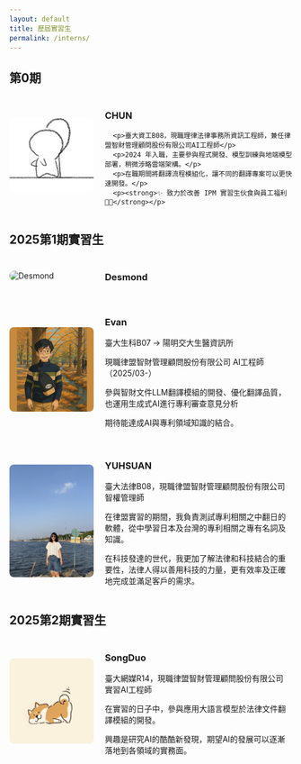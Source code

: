 ```yaml
---
layout: default
title: 歷屆實習生
permalink: /interns/
---
```


<h2>第0期</h2>

<div style="display: flex; align-items: center; margin: 20px 0;">
  <img src="/assets/images/CHUN.jpeg" alt="CHUN" style="width:150px; border-radius: 8px; margin-right:20px;">
  <div>
    <h3>CHUN</h3>

      <p>臺大資工B08，現職理律法律事務所資訊工程師，兼任律盟智財管理顧問股份有限公司AI工程師</p>  
      <p>2024 年入職，主要參與程式開發、模型訓練與地端模型部署，稍微涉略雲端架構。</p>  
      <p>在職期間將翻譯流程模組化，讓不同的翻譯專案可以更快速開發。</p>
      <p><strong>✨ 致力於改善 IPM 實習生伙食與員工福利 🍱💡</strong></p>
    
  </div>
</div>

<h2>2025第1期實習生</h2>
<div style="display: flex; align-items: center; margin: 20px 0;">
  <img src="/assets/images/Desmond.jpeg" alt="Desmond" style="width:150px; border-radius: 8px; margin-right:20px;">
  <div>
    <h3>Desmond</h3>

    
  </div>
</div>
<div style="display: flex; align-items: center; margin: 20px 0;">
  <img src="/assets/images/Evan.png" alt="Evan" style="width:150px; border-radius: 8px; margin-right:20px;">
  <div>
    <h3>Evan</h3>
      <p>臺大生科B07 → 陽明交大生醫資訊所</p>
      <p>現職律盟智財管理顧問股份有限公司 AI工程師（2025/03-）</p>
      <p>參與智財文件LLM翻譯模組的開發、優化翻譯品質，也運用生成式AI進行專利審查意見分析</p>
      <p>期待能達成AI與專利領域知識的結合。</p>
    
  </div>
</div>
<div style="display: flex; align-items: center; margin: 20px 0;">
  <img src="/assets/images/YUHSUAN.jpg" alt="YUHSUAN" style="width:150px; border-radius: 8px; margin-right:20px;">
  <div>
    <h3>YUHSUAN</h3>
      <p>臺大法律B08，現職律盟智財管理顧問股份有限公司智權管理師</p>  
      <p>在律盟實習的期間，我負責測試專利相關之中翻日的軟體，從中學習日本及台灣的專利相關之專有名詞及知識。</p>
      <p>在科技發達的世代，我更加了解法律和科技結合的重要性，法律人得以善用科技的力量，更有效率及正確地完成並滿足客戶的需求。</p>
    
  </div>
</div>
<h2>2025第2期實習生</h2>
<div style="display: flex; align-items: center; margin: 20px 0;">
  <img src="/assets/images/SongDuo.jpeg" alt="SongDuo" style="width:150px; border-radius: 8px; margin-right:20px;">
  <div>
    <h3>SongDuo</h3>
      <p>臺大網媒R14，現職律盟智財管理顧問股份有限公司 實習AI工程師</p>  
      <p>在實習的日子中，參與應用大語言模型於法律文件翻譯模組的開發。</p> 
      <p>興趣是研究AI的酷酷新發現，期望AI的發展可以逐漸落地到各領域的實務面。</p> 
    
  </div>
</div>

